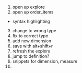 1. open up explore
2. open up order_items
 - syntax highlighting
3. change to wrong type
4. fix to correct type
5. add new dimension
6. save with alt+shift+r
7. refresh the explore
8. jump to definition?
9. snippets for dimension, measure
10. 